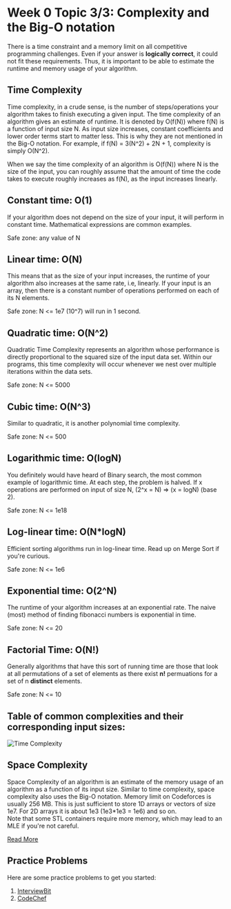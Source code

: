 # Week 0 Topic 3/3: Complexity and the Big-O notation

There is a time constraint and a memory limit on all competitive programming challenges. Even if your answer is **logically correct**, it could not fit these requirements. Thus, it is important to be able to estimate the runtime and memory usage of your algorithm.

## Time Complexity


Time complexity, in a crude sense, is the number of steps/operations your algorithm takes to finish executing a given input. The time complexity of an algorithm gives an estimate of runtime. It is denoted by O(f(N)) where f(N) is a function of input size N. As input size increases, constant coefficients and lower order terms start to matter less. This is why they are not mentioned in the Big-O notation. For example, if f(N) = 3(N^2) + 2N + 1, complexity is simply O(N^2).

When we say the time complexity of an algorithm is O(f(N)) where N is the size of the input, you can roughly assume that the amount of time the code takes to execute roughly increases as f(N), as the input increases linearly.

## Constant time: O(1)

If your algorithm does not depend on the size of your input, it will perform in constant time. Mathematical expressions are common examples.

Safe zone: any value of N

## Linear time: O(N)

This means that as the size of your input increases, the runtime of your algorithm also increases at the same rate, i.e, linearly. If your input is an array, then there is a constant number of operations performed on each of its N elements.

Safe zone: N <= 1e7 (10^7) will run in 1 second.

## Quadratic time: O(N^2)

Quadratic Time Complexity represents an algorithm whose performance is directly proportional to the squared size of the input data set. Within our programs, this time complexity will occur whenever we nest over multiple iterations within the data sets.

Safe zone: N <= 5000

## Cubic time: O(N^3)

Similar to quadratic, it is another polynomial time complexity.

Safe zone: N <= 500

## Logarithmic time: O(logN)

You definitely would have heard of Binary search, the most common example of logarithmic time. At each step, the problem is halved. If x operations are performed on input of size N, (2^x = N) => (x = logN) (base 2).

Safe zone: N <= 1e18

## Log-linear time: O(N\*logN)

Efficient sorting algorithms run in log-linear time. Read up on Merge Sort if you're curious.

Safe zone: N <= 1e6

## Exponential time: O(2^N)

The runtime of your algorithm increases at an exponential rate. The naive (most) method of finding fibonacci numbers is exponential in time.

Safe zone: N <= 20

## Factorial Time: O(N!)

Generally algorithms that have this sort of running time are those that look at all permutations of a set of elements as there exist **n!** permuations for a set of n **distinct** elements.

Safe zone: N <= 10

## Table of common complexities and their corresponding input sizes:

![Time Complexity][tc]

[tc]: https://res.cloudinary.com/practicaldev/image/fetch/s--VS7Kv-3J--/c_limit%2Cf_auto%2Cfl_progressive%2Cq_auto%2Cw_880/https://dev-to-uploads.s3.amazonaws.com/i/mfr441x473bzh75a1s8b.png "Time Complexity"

## Space Complexity

Space Complexity of an algorithm is an estimate of the memory usage of an algorithm as a function of its input size. Similar to time complexity, space complexity also uses the Big-O notation.
Memory limit on Codeforces is usually 256 MB. This is just sufficient to store 1D arrays or vectors of size 1e7.
For 2D arrays it is about 1e3 (1e3\*1e3 = 1e6) and so on.   
Note that some STL containers require more memory, which may lead to an MLE if you're not careful.

[Read More](https://www.topcoder.com/blog/learning-understanding-big-o-notation/)

## Practice Problems

Here are some practice problems to get you started:

1. [InterviewBit](https://www.interviewbit.com/courses/programming/topics/time-complexity/#problems)
2. [CodeChef](https://discuss.codechef.com/t/multiple-choice-questions-related-about-time-and-space-complexity-of-a-program/17976)
